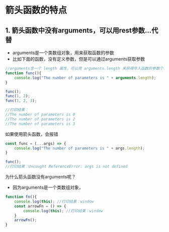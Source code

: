 
# 箭头函数的特点
  
## 1. 箭头函数中没有arguments，可以用rest参数...代替
- arguments是一个类数组对象，用来获取函数的参数
- 比如下面的函数，没有定义参数，但是可以通过arguments获取参数

```js
//arguments含一个 length 属性，可以用 arguments.length 来获得传入函数的参数个数
function func(){
    console.log("The number of parameters is " + arguments.length); 
}

func(); 
func(1, 2);
func(1, 2, 3);

//打印结果：
//The number of parameters is 0
//The number of parameters is 2
//The number of parameters is 3
```

如果使用箭头函数，会报错
```js
const func = (...args) => {
    console.log("The number of parameters is " + args.length); 
}

func();
//打印结果：Uncought ReferenceError: args is not defined
```
为什么箭头函数没有arguments呢？
  - 因为arguments是一个类数组对象，

```js
function fn(){
    console.log(this); //打印结果：window
    const arrowFn = () => {
        console.log(this); //打印结果：window
    }
    arrowFn();
}

```